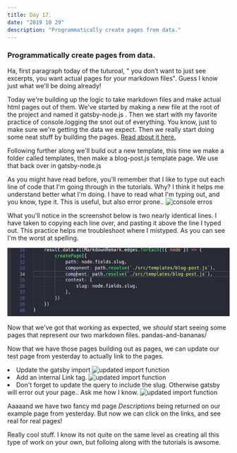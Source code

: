 ```yaml
---
title: Day 17.
date: "2019 10 29"
description: "Programmatically create pages from data."
---
```

### Programmatically create pages from data.

Ha, first paragraph today of the tuturoal, " you don’t want to just see excerpts, you want actual pages for your markdown files". Guess I know just what we'll be doing already!

Today we're building up the logic to take markdown files and make actual html pages out of them. We've started by making a new file at the root of the project and named it gatsby-node.js . Then we start with my favorite practice of console.logging the snot out of everything. You know, just to make sure we're getting the data we expect. Then we really start doing some neat stuff by building the pages. <a href="https://www.gatsbyjs.org/tutorial/part-seven/#creating-pages">Read about it here.</a>

Following further along we'll build out a new template, this time we make a folder called templates, then make a blog-post.js template page. We use that back over in gatsby-node.js

As you might have read before, you'll remember that I like to type out each line of code that I'm going through in the tutorials. Why? I think it helps me understand better what I'm doing. I have to read what I'm typing out, and you know, type it. This is useful, but also error prone..
![console erros](/Screenshot&#32;from&#32;2019-11-05&#32;05-33-43.png)
<!-- <img src={"..Screenshot from 2019-11-01 05-33-43.png"} -->

  <!-- alt="console erros"

/> -->

What you'll notice in the screenshot below is two nearly identical lines. I have taken to copying each line over, and pasting it above the line I typed out. This practice helps me troubleshoot where I mistyped. As you can see I'm the worst at spelling.

![typing error in js file](/Screenshot&#32;from&#32;2019-11-01&#32;05-39-05.png)
<!-- 
<img src={"../../Screenshot from 2019-11-01 05-39-05.png"}

  alt="typing error in js file"

/> -->

Now that we've got that working as expected, we <em>should</em> start seeing some pages that represent our two markdown files. <Link to="pandas-and-bananas/">pandas-and-bananas/</Link>

Now that we have those pages building out as pages, we can update our test page from yesterday to actually link to the pages.


  <li>Update the gatsby import  <img src={"../../Screenshot from 2019-11-01 05-59-01.png"} alt="updated import function" /></li>


  <li>Add an internal Link tag. <img src={"../../Screenshot from 2019-11-01 06-00-32.png"} alt="updated import function" /></li>


  <li>Don't forget to update the query to include the slug. Otherwise gatsby will error out your page.. Ask me how I know.  <img src={"../../Screenshot from 2019-11-01 06-01-40.png"} alt="updated import function" /></li>


Aaaaand we have two fancy md page <em>Descriptions</em> being returned on our <Link to="new-index">example page from yesterday</Link>. But now we can click on the links, and see real for real pages!

Really cool stuff. I know its not quite on the same level as creating all this type of work on your own, but folloing along with the tutorials is awsome.
    </div>
   